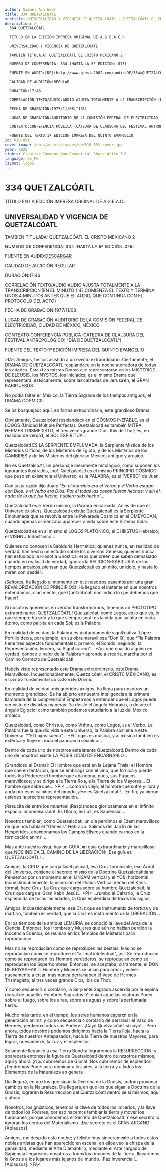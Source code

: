```yaml
---
author: Samael Aun Weor
title: 334 QUETZALCÓATL
subtitle: UNIVERSALIDAD Y VIGENCIA DE QUETZALCÓATL - QUETZALCÓATL EL CRISTO MEXICANO 2
description: >
  334 QUETZALCÓATL

  TÍTULO EN LA EDICIÓN IMPRESA ORIGINAL DE A.G.E.A.C.:

  UNIVERSALIDAD Y VIGENCIA DE QUETZALCÓATL

  TAMBIÉN TITULADA: QUETZALCÓATL EL CRISTO MEXICANO 2

  NÚMERO DE CONFERENCIA: 334 (HASTA LA 5ª EDICIÓN: 075)

  FUENTE EN AUDIO:[DE](http://www.gnosis2002.com/audiosQE/334=QUETZALCOATL.zip)[SCARGAR](http://www.gnosis2002.com/audiosQE/334=QUETZALCOATL.zip)

  CALIDAD DE AUDICIÓN:REGULAR

  DURACIÓN:17:46

  CORRELACIÓN TEXTO/AUDIO:AUDIO AJUSTA TOTALMENTE A LA TRANSCRIPCIÓN (EN EL MINUTO 1:47 COMIENZA EL TEXTO Y TERMINA UNOS 4 MINUTOS ANTES QUE EL AUDIO, QUE CONTINÚA CON EL PROTOCOLO DEL ACTO)

  FECHA DE GRABACIÓN:1977/11/08[^136]

  LUGAR DE GRABACIÓN:AUDITORIO DE LA COMISIÓN FEDERAL DE ELECTRICIDAD, CIUDAD DE MÉXICO, MÉXICO

  CONTEXTO:CONFERENCIA PÚBLICA (CÁTEDRA DE CLAUSURA DEL FESTIVAL ANTROPOLÓGICO: "DÍA DE QUETZALCÓATL")

  FUENTE DEL TEXTO:1ª EDICIÓN IMPRESA DEL QUINTO EVANGELIO
id: 010-091
cover-image: /docs/assets/images/qe/010-091-cover.jpg
year: 2025
rights: Creative Commons Non-Commercial Share Alike 3.0
language: es_MX
layout: logos
---
```

# 334 QUETZALCÓATL

TÍTULO EN LA EDICIÓN IMPRESA ORIGINAL DE A.G.E.A.C.:

## UNIVERSALIDAD Y VIGENCIA DE QUETZALCÓATL

TAMBIÉN TITULADA: QUETZALCÓATL EL CRISTO MEXICANO 2

NÚMERO DE CONFERENCIA: 334 (HASTA LA 5ª EDICIÓN: 075)

FUENTE EN AUDIO:[DE](http://www.gnosis2002.com/audiosQE/334=QUETZALCOATL.zip)[SCARGAR](http://www.gnosis2002.com/audiosQE/334=QUETZALCOATL.zip)

CALIDAD DE AUDICIÓN:REGULAR

DURACIÓN:17:46

CORRELACIÓN TEXTO/AUDIO:AUDIO AJUSTA TOTALMENTE A LA TRANSCRIPCIÓN (EN EL MINUTO 1:47 COMIENZA EL TEXTO Y TERMINA UNOS 4 MINUTOS ANTES QUE EL AUDIO, QUE CONTINÚA CON EL PROTOCOLO DEL ACTO)

FECHA DE GRABACIÓN:1977/11/08

LUGAR DE GRABACIÓN:AUDITORIO DE LA COMISIÓN FEDERAL DE ELECTRICIDAD, CIUDAD DE MÉXICO, MÉXICO

CONTEXTO:CONFERENCIA PÚBLICA (CÁTEDRA DE CLAUSURA DEL FESTIVAL ANTROPOLÓGICO: "DÍA DE QUETZALCÓATL")

FUENTE DEL TEXTO:1ª EDICIÓN IMPRESA DEL QUINTO EVANGELIO

\>IA< Amigos, hemos asistido a un evento extraordinario. Ciertamente, el DRAMA DE QUETZALCÓATL resplandece en la noche aterradora de todas las edades. Este el es mismo Drama que representaran en los MISTERIOS DE ELEUSIS, los MYSTOS, los Iniciados; es el mismo Drama que representara, estoicamente, sobre las calzadas de Jerusalén, el GRAN KABIR JESÚS.

No podía faltar en México, la Tierra Sagrada de los tiempos antiguos, el DRAMA CÓSMICO.

Se ha bosquejado aquí, en forma extraordinaria, este grandioso Drama.

Obviamente, Quetzalcóatl resplandece en el CÓSMOS INEFABLE, es el LOGOS (Unidad Múltiple Perfecta). Quetzalcóatl es también MITRA, HERMES TRISMEGISTO, el tres veces grande Dios, Ibis de Thot; es, en realidad de verdad, el SOL ESPIRITUAL.

Quetzalcóatl ES LA SERPIENTE EMPLUMADA, la Serpiente Mística de los Misterios Órficos, de los Misterios de Egipto, y de los Misterios de los CAMBIRES y de los Misterios del glorioso México, antiguo y arcaico.

No es Quetzalcóatl, un personaje meramente mitológico, como suponen los ignorantes ilustrados, ¡no!. Quetzalcóatl es el mismo PRINCIPIO CÓSMICO que puso en existencia al Universo; es la PALABRA, es el "VERBO" de Juan.

Con justa razón dijo Juan: *"En el principio era el Verbo y el Verbo estaba con Dios, y el Verbo era Dios. Por él todas las cosas fueron hechas; y sin él, nada de lo que fue hecho, hubiera sido hecho"...*

Quetzalcóatl es el Verbo mismo, la Palabra encarnada. Antes de que el Universo existiera, Quetzalcóatl existía: Quetzalcóatl es la Serpiente Emplumada que se revolvía entre la Polvareda Cósmica en el OMEYOCAN, cuando apenas comenzaba aparecer la vida sobre este Sistema Solar.

Quetzalcóatl es en sí mismo el LOGOS PLATÓNICO, el CHRISTUS Hebraico, el VISHNU Indostánico...

Quienes no conocen la Sabiduría Hermética; quienes nunca, en realidad de verdad, han hecho un estudio sobre los diversos Génesis; quienes nunca han estudiado la Filosofía Gnóstica; esos que creen que saben demasiado cuando en realidad de verdad, ignoran la RELIGIÓN-SABIDURÍA de los tiempos arcaicos, piensan que Quetzalcóatl es un mito, un ídolo, y hasta lo miran con desdén.

¡Señores, ha llegado el momento en que nosotros pasemos por una gran REVALORIZACIÓN DE PRINCIPIOS! ¡Ha llegado el instante en que nosotros entendamos, claramente, que Quetzalcóatl nos indica lo que debemos que hacer!

Si nosotros queremos en verdad transformarnos, tenemos un PROTOTIPO extraordinario: ¡QUETZALCÓATL! Quetzalcóatl como Logos, es lo que es, lo que siempre ha sido y lo que siempre será; es la vida que palpita en cada átomo, como palpita en cada Sol; es la Palabra.

En realidad de verdad, la Palabra es profundamente significativa. López Portillo decía, por ejemplo, en su obra maravillosa "Don Q", que *"la Palabra tiene tres aspectos fundamentales: primero, el Sonido; segundo, la Representación; tercero, su Significación"... *Así que cuando alguien en verdad, conoce el valor de la Palabra y aprende a crearla, marcha por el Camino Correcto de Quetzalcóatl.

Habéis visto representado este Drama extraordinario, este Drama Maravilloso. Incuestionablemente, Quetzalcóatl, el CRISTO MEXICANO, es el centro fundamental de todo este Drama.

En realidad de verdad, mis queridos amigos, ha llega para nosotros un momento grandioso: ¡Se ha abierto en nuestra inteligencia a la primera llamarada de la comprensión! Empezamos a entender que el Logos puede ser visto de distintas maneras: Ya desde el ángulo Hebraico, o desde el ángulo Egipcio; como también podemos estudiarlo a la luz del México arcaico.

Quetzalcóatl, como Christus, como Vishnu, como Logos, es el Verbo. La Palabra fue la que dio vida a este Universo; la Palabra sostiene a este Universo. *"El Logos suena"... *El Logos es música, y al música también es esférica y fluye en todo el panorama cósmico...

Dentro de cada uno de nosotros está latente Quetzalcóatl. Dentro de cada uno de nosotros existe LA POSIBILIDAD DE ENCARNARLO...

¡Grandioso el Drama!: El Hombre que está en la Lejana Thula; el Hombre que cae en tentación, que se embriaga con el vino, que fornica y pierde todos los Poderes; el hombre que abandona, pues, sus Palacios maravillosos; y se dirige a la Tierra Roja, a la Tierra de los Mayores... El hombre que sabe que... \>PI< ...como un viejo; el hombre que sufre y llora y anda por esos caminos del mundo, ¡ése es Quetzalcóatl!... En fin, ya vieron ustedes la preciosa representación...

¡Resucita de entre los muertos! ¡Resplandece gloriosamente en el infinito espacio inconmesurado! ¡Es Gloria, es Luz, es Sapiencia!...

Nosotros también, como Quetzalcóatl, un día perdimos el Edem maravilloso de que nos habla el "Génesis" Hebraico. Salimos del Jardín de las Hespérides, abandonamos los Campos Elíseos cuando caímos en la fornicación animal...

Mas ante nuestra vista, hay un GUÍA, un guía extraordinario y maravilloso que NOS INDICA EL CAMINO DE LA LIBERACIÓN: ¡Ese guía es QUETZALCÓATL!...

Amigos, la CRUZ que carga Quetzalcóatl, esa Cruz formidable, ese Árbol del Universo, contiene el secreto mismo de la Doctrina Quetzalcoatltiana: Pensemos por un momento en el LINGAM vertical y el YONI horizontal. Incuestionablemente, la inserción del Phalus Vertical dentro del Kteis formal, hace Cruz: La Cruz que carga sobre su hombre Quetzalcóatl; la Cruz que carga el Gran Kabir Jesús... \>PI< ...rumbo al Calvario; la Cruz espléndida de todas las edades, la Cruz espléndida de todos los siglos.

Amigos, incuestionablemente, esa Cruz que es instrumento de tortura y de martirio, también es verdad, que la Cruz es instrumento de la LIBERACIÓN...

En los tiempos de la antigua LEMURIA, se conoció la llave del Arca de la Ciencia. Entonces, los Hombres y Mujeres que aún no habían perdido la Inocencia Edénica, se reunían en los Templos de Misterios para reproducirse.

Mas no se reproducían como se reproducen las bestias, Mas no se reproducían como se reproduce el "animal intelectual", ¡no! Se reproducían como se reproducen los Hombre verdaderos, se reproducían como se reproducen los Superhombres: Entonces, se aceptaba, claramente, el DON DE KRIYASHAKTI. Hombre y Mujeres se unían para crear y volver nuevamente a crear, más nunca derramaban el Vaso de Hermes Trismegisto, el tres veces grande Dios, Ibis de Thot.

Y como secuencia o corolario, la Serpiente Sagrada ascendía por la espina dorsal de aquellos Hombres Sagrados. Y tenían aquellas criaturas Poder sobre el fuego, sobre los aires, sobre las aguas y sobre la perfumada tierra...

Mucho más tarde, en el tiempo, los seres humanos cayeron en la generación animal y como secuencia o corolario de derramar el Vaso de Hermes, perdieron todos sus Poderes. ¡Cayó Quetzalcóatl, sí cayó!... Pero ahora, todos nosotros podemos dirigirnos hacia la Tierra Roja, hacia la Tierra de nuestros Antepasados, hacia la Tierra de nuestros Mayores, para lograr, nuevamente, la Luz y el esplendor.

Solamente llegando a esa Tierra Bendita lograremos la RESURRECCIÓN; y aparecerá entonces la figura de Quetzalcóatl dentro de nosotros mismos, aquí y ahora. ¡Nos cubriremos de Gloria! ¡Nos cubriremos de esplendor! ¡Tendremos Poder para dominar a los aires, a la tierra y a todos los Elementos de la Naturaleza en general!

Día llegará, en que los que sigan la Doctrina de la Gnosis, podrán provocar cambios en la Naturaleza. Día llegará, en que los que sigan la Doctrina de la Gnosis, lograrán la Resurrección del Quetzalcóatl dentro de si mismos, aquí y ahora.

Nosotros, los gnósticos, tenemos la clave de todos los imperios, y la llave de todos los Poderes, por eso hacemos temblar la tierra y mover los huracanes, porque conocemos el Secreto de Quetzalcóatl. Y ese secreto lo ignoran los cerdos del Materialismo. ¡Ése secreto es el GRAN ARCANO! [Aplausos].

Amigos, me despido esta noche; y felicito muy sinceramente a todos estos nobles artistas que han aparecido en escena, en ellos veo la chispa de la genialidad, mediante el Arte Diamantino, mediante el Arte cargado de Sapiencia llegaremos nosotros a todos los rincones de la Tierra, llevaremos la Gnosis a los lugares más lejanos del mundo. ¡Paz Inverencial!... [Aplausos]. \>FA<

